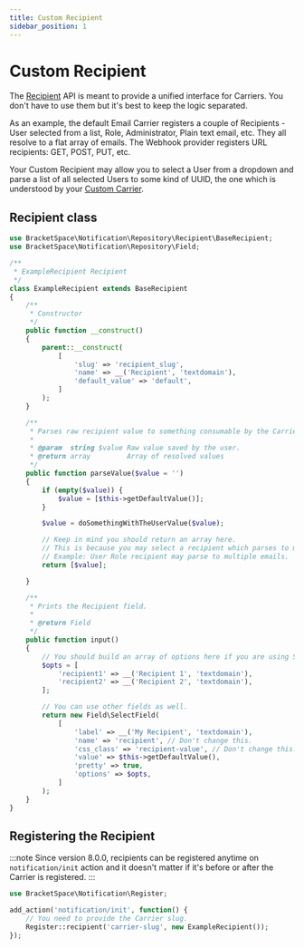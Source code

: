 ```yaml
---
title: Custom Recipient
sidebar_position: 1
---
```


# Custom Recipient

The [Recipient](../general/extension-possibilities#recipient) API is meant to provide a unified interface for Carriers. You don't have to use them but it's best to keep the logic separated.

As an example, the default Email Carrier registers a couple of Recipients - User selected from a list, Role, Administrator, Plain text email, etc. They all resolve to a flat array of emails. The Webhook provider registers URL recipients: GET, POST, PUT, etc.

Your Custom Recipient may allow you to select a User from a dropdown and parse a list of all selected Users to some kind of UUID, the one which is understood by your [Custom Carrier](../carriers/custom-carrier).

## Recipient class

```php
use BracketSpace\Notification\Repository\Recipient\BaseRecipient;
use BracketSpace\Notification\Repository\Field;

/**
 * ExampleRecipient Recipient
 */
class ExampleRecipient extends BaseRecipient
{
    /**
     * Constructor
     */
    public function __construct()
    {
        parent::__construct(
            [
                'slug' => 'recipient_slug',
                'name' => __('Recipient', 'textdomain'),
                'default_value' => 'default',
            ]
        );
    }

    /**
     * Parses raw recipient value to something consumable by the Carrier.
     *
     * @param  string $value Raw value saved by the user.
     * @return array         Array of resolved values
     */
    public function parseValue($value = '')
    {
        if (empty($value)) {
            $value = [$this->getDefaultValue()];
        }

        $value = doSomethingWithTheUserValue($value);

        // Keep in mind you should return an array here.
        // This is because you may select a recipient which parses to multiple values.
        // Example: User Role recipient may parse to multiple emails.
        return [$value];

    }

    /**
     * Prints the Recipient field.
     *
     * @return Field
     */
    public function input()
    {
        // You should build an array of options here if you are using SelectField field.
        $opts = [
            'recipient1' => __('Recipient 1', 'textdomain'),
            'recipient2' => __('Recipient 2', 'textdomain'),
        ];

        // You can use other fields as well.
        return new Field\SelectField(
            [
                'label' => __('My Recipient', 'textdomain'),
                'name' => 'recipient', // Don't change this.
                'css_class' => 'recipient-value', // Don't change this.
                'value' => $this->getDefaultValue(),
                'pretty' => true,
                'options' => $opts,
            ] 
        );
    }
}

```

## Registering the Recipient

:::note
Since version 8.0.0, recipients can be registered anytime on `notification/init` action and it doesn't matter if it's before or after the Carrier is registered.
:::

```php
use BracketSpace\Notification\Register;

add_action('notification/init', function() {
    // You need to provide the Carrier slug.
    Register::recipient('carrier-slug', new ExampleRecipient());
});
```